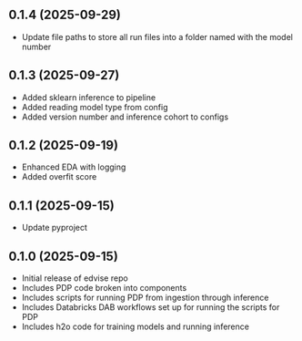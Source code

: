 ## 0.1.4 (2025-09-29)

- Update file paths to store all run files into a folder named with the model number

## 0.1.3 (2025-09-27)

- Added sklearn inference to pipeline
- Added reading model type from config
- Added version number and inference cohort to configs

## 0.1.2 (2025-09-19)

- Enhanced EDA with logging 
- Added overfit score

## 0.1.1 (2025-09-15)

- Update pyproject

## 0.1.0 (2025-09-15)

- Initial release of edvise repo 
- Includes PDP code broken into components
- Includes scripts for running PDP from ingestion through inference 
- Includes Databricks DAB workflows set up for running the scripts for PDP
- Includes h2o code for training models and running inference 
